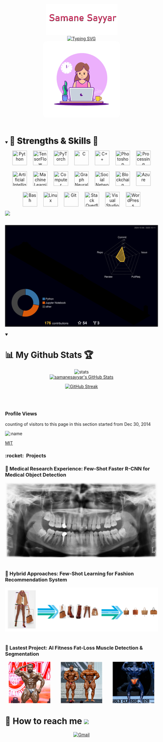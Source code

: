 <div align="center">
  <a href="https://github.com/samanesayyar">
    <img src="12.png" alt="Samane Sayyar" /></a>
</div>

<div align="center">
  <a href="https://git.io/typing-svg">
    <img
      src="https://readme-typing-svg.demolab.com?font=Fira+Code&size=24&duration=6000&pause=1000&color=FF516F&center=true&vCenter=true&width=700&lines=Working%20on%20AI-powered%20applications;A%20specialist%20in%20AI%2C%20ML%20and%20CV"
      alt="Typing SVG"
    />
  </a>
</div>
<div align="center">
  <a href="https://github.com/samanesayyar">
    <img src="https://raw.githubusercontent.com/samanesayyar/samanesayyar/main/.github/workflows/1.gif" 
         alt="Samane Sayyar" 
         style="width:50%; max-width:400px; border-radius:10px;"/>
  </a>
</div>



<!--<h2 align="center" style="font-weight: bold;">
  🔭 Working on <strong>AI-powered eCommerce solutions</strong> <br>
  🤝 Open to collaborations in <strong>ML, Computer Vision</strong>, and <strong>AI Projects</strong> <br>
  🌱 Currently enhancing <strong>Deep Feature Extraction</strong>, <strong>Object Detection</strong>, and <strong>Segmentation</strong> with <strong>YOLO</strong> & <strong>Mask-RCNN</strong> <br>
  💬 Ask me about <strong>Machine Learning</strong>, <strong>Deep Learning</strong>, <strong>Computer Vision</strong>, and <strong>AI in eCommerce</strong>
</h2> -->

<!--<h1>💫 About Me:</h1>
<p>
  <h3>
    I’m a specialist in <strong>Machine Learning</strong>, <strong>Computer Vision</strong>, and <strong>AI</strong>, focused on <strong>eCommerce</strong> solutions. <br>
    I build <strong>AI-driven applications</strong> for <strong>product detection</strong>, <strong>recommendation systems</strong>, and <strong>personalized shopping experiences</strong>. <br>
    Passionate about using <strong>advanced image recognition</strong>, <strong>segmentation</strong>, and <strong>predictive AI</strong> to enhance <strong>eCommerce performance</strong>.
  </h3>
</p> -->


  <br/>
<details open>
  <summary>
    <h2 align="left" style="font-size: 2em; font-weight: 800; display: inline-block; margin-bottom: 5px;">
      🏅 Strengths & Skills 🎩
    </h2>
    
  </summary>

  <p align="center" style="
      display: flex;
      flex-wrap: wrap;
      justify-content: center;
      gap: 20px;
      margin-top: 10px;
    ">
    <img src="https://img.icons8.com/color/96/python--v1.png" title="Python" width="48" height="48"/>
    <img src="https://img.icons8.com/color/96/tensorflow.png" title="TensorFlow" width="48" height="48"/>
    <img src="https://cdn.jsdelivr.net/gh/devicons/devicon/icons/pytorch/pytorch-original.svg" title="PyTorch" width="48" height="48"/>
    <img src="https://img.icons8.com/color/96/c-programming.png" title="C" width="48" height="48"/>
    <img src="https://img.icons8.com/color/96/c-plus-plus-logo.png" title="C++" width="48" height="48"/>
    <img src="https://img.icons8.com/color/96/adobe-photoshop.png" title="Photoshop" width="48" height="48"/>
    <img src="https://cdn.jsdelivr.net/gh/devicons/devicon/icons/processing/processing-original.svg" title="Processing" width="48" height="48"/>
    <img src="https://img.icons8.com/color/96/artificial-intelligence.png" title="Artificial Intelligence" width="48" height="48"/>
	<img src="https://img.icons8.com/color/96/learning.png" title="Machine Learning" width="48" height="48"/>
    <img src="https://img.icons8.com/color/96/opencv.png" title="Computer Vision" width="48" height="48"/>
    <img src="https://img.icons8.com/color/96/graph.png" title="Graph Neural Networks" width="48" height="48"/>
    <img src="https://img.icons8.com/color/96/network.png" title="Social Network Analysis" width="48" height="48"/>
    <img src="https://img.icons8.com/color/96/blockchain.png" title="Blockchain" width="48" height="48"/>
    <img src="https://img.icons8.com/color/96/azure-1.png" title="Azure" width="48" height="48"/>
    <img src="https://img.icons8.com/color/96/bash.png" title="Bash" width="48" height="48"/>
    <img src="https://img.icons8.com/color/96/linux.png" title="Linux" width="48" height="48"/>
    <img src="https://img.icons8.com/color/96/git.png" title="Git" width="48" height="48"/>
    <img src="https://img.icons8.com/color/96/stackoverflow.png" title="Stack Overflow" width="48" height="48"/>
    <img src="https://img.icons8.com/color/96/visual-studio.png" title="Visual Studio" width="48" height="48"/>
    <img src="https://img.icons8.com/color/96/wordpress.png" title="WordPress" width="48" height="48"/>

  </p>
</details>


<img align="left" src="https://visitor-badge.laobi.icu/badge?page_id=SkyCaptainess.SkyCaptainess" />
<!--   <img src="https://komarev.com/ghpvc/?username=SkyCaptainess&style=flat-square&color=blue" alt="" align="center"/> -->
<h2 align="center"></h2>
<br/>

<p align="center" >
	<picture>
	  <source media="(prefers-color-scheme: dark)"  srcset="https://raw.githubusercontent.com/samanesayyar/samanesayyar/output-3d-contrib/night.svg" />
	  <source media="(prefers-color-scheme: light)" srcset="https://raw.githubusercontent.com/samanesayyar/samanesayyar/output-3d-contrib/day.svg" />
	  <img alt="github profile contributions chart"    src="https://raw.githubusercontent.com/samanesayyar/samanesayyar/output-3d-contrib/night.svg" />
	</picture>
</p>
<details open>
  <summary>
	<h1 font-weight="bold">📊 My Github Stats 🏆</h1>
  </summary>
<div align='center'>
  <img alt="stats" height="200em" src="https://github-readme-stats.vercel.app/api/top-langs/?username=samanesayyar&layout=compact&langs_count=7&theme=tokyonight">
  <!--<a href="#">
    <img  src="https://github-profile-trophy.vercel.app/?username=samanesayyar&theme=tokyonight&row=1&column=6" alt="trophy">
  </a>-->
  <br/>
  <a href="https://awesome-github-stats.azurewebsites.net/index.html??cardType=level&theme=tokyonight&preferLogin=false">
    <img height="150em" alt="samanesayyar's GitHub Stats" src="https://awesome-github-stats.azurewebsites.net/user-stats/samanesayyar?cardType=level&theme=tokyonight&preferLogin=false" />
  </a>

  
[![GitHub Streak](https://streak-stats.demolab.com?user=samanesayyar&theme=jolly&stroke=D2A6EB)](https://git.io/streak-stats)
  
</div>
<br/>
<!--</details>
   <summary><h3><b>:rocket: &nbsp;My Github Stats</b></h3></summary>
   </br>
    <div align='center'>
      <img src="http://github-profile-summary-cards.vercel.app/api/cards/profile-details?username=samanesayyar&theme=tokyonight" alt="Profile Details">
      <img src="http://github-profile-summary-cards.vercel.app/api/cards/repos-per-language?username=samanesayyar&theme=tokyonight" alt="Repos per Language">
      <img src="http://github-profile-summary-cards.vercel.app/api/cards/most-commit-language?username=samanesayyar&theme=tokyonight" alt="Most Commit Language">
      <img src="http://github-profile-summary-cards.vercel.app/api/cards/stats?username=samanesayyar&theme=tokyonight" alt="Stats">
      <img src="http://github-profile-summary-cards.vercel.app/api/cards/productive-time?username=samanesayyar&theme=tokyonight&utcOffset=8" alt="Productive Time">
    </div>-->
   </br>
   
### Profile Views
counting of visitors to this page in this section started from Dec 30, 2014

![:name](https://count.getloli.com/get/@samanesayyar.github.readme?theme=asoul)

[MIT](LICENSE)


</p>
<summary><h3><b>:rocket: &nbsp;Projects</b></h3></summary>
<h3>🧰️ Medical Research Experience: Few-Shot Faster R-CNN for Medical Object Detection  </h3>  

<p align="center">
  <img src="https://raw.githubusercontent.com/samanesayyar/samanesayyar/main/.github/workflows/th.gif">
&nbsp; &nbsp; &nbsp; &nbsp;
</p>


<h3>🧰️ Hybrid Approaches: Few-Shot Learning for Fashion Recommendation System  </h3>  

<p align="center">
  <img src="https://raw.githubusercontent.com/samanesayyar/samanesayyar/main/.github/workflows/rec1.png">
&nbsp; &nbsp; &nbsp; &nbsp;
</p>


<h3>🧰️ Lastest Project: AI Fitness Fat-Loss Muscle Detection & Segmentation </h3>  

<p align="center">
  <img src="https://raw.githubusercontent.com/samanesayyar/samanesayyar/main/.github/workflows/fit1.gif" width="27%">
&nbsp; &nbsp; &nbsp; &nbsp;
  <img src="https://raw.githubusercontent.com/samanesayyar/samanesayyar/main/.github/workflows/fit2.gif" width="27%">
&nbsp; &nbsp; &nbsp; &nbsp;
  <img src="https://raw.githubusercontent.com/samanesayyar/samanesayyar/main/.github/workflows/fit3.gif" width="27%">
</p>


<!--<div style="display: inline_block"><br>
  <img align="right" alt="Bruna-pic" height="200" style="border-radius:50px;"
    src="https://raw.githubusercontent.com/samanesayyar/samanesayyar/main/.github/workflows/sam.png">
 </div>-->




<h1 font-weight="bold">
  📮 How to reach me
  <img src='https://raw.githubusercontent.com/ShahriarShafin/ShahriarShafin/main/Assets/handshake.gif' width="100" />
</h1>

<p align='center'>
  <a href="samanesayyar7210@gmail.com" target="_blank">
    <img src="https://img.shields.io/badge/Gmail-D14836?style=for-the-badge&logo=gmail&logoColor=white" alt="Gmail">
  </a>
<!--   <a href="https://www.linkedin.com/">
    <img src="https://img.shields.io/badge/-LinkedIn-%230077B5?style=for-the-badge&logo=linkedin&logoColor=white" alt="LinkedIn">
  </a> -->
  <!--<a href="https://join.skype.com/invite/Mfz6gfwcwho8" target="_blank"
    <img src="https://img.shields.io/badge/Skype-0078d4?style=for-the-badge&logo=skype&logoColor=white" alt="Skype">
  </a>
   <a href="https://t.me/sam_ss7210">
    <img src="https://img.shields.io/badge/Telegram-3390ec?style=for-the-badge&logo=telegram&logoColor=white" alt="Telegram">
  </a> -->
</p>
 
